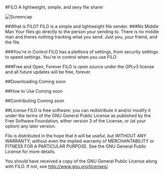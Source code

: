 #FILO
A lightweight, simple, and sexy file sharer

![Screencap](http://i.imgur.com/0ptK9IJ.png)

##What is FILO?
FILO is a simple and lightweight file sender. 
###No Middle Man
Your files go directly to the person your sending to. There is no middle man and theres nothing tracking what you send.
Just you, your friend, and the file.

###You're in Control
FILO has a plethora of settings, from security settings to speed settings. You're in control when you use FILO

###Free and Open, Forever
FILO is open source under the GPLv3 license and all future updates will be free, forever.

##Downloading
Coming soon

##How to Use
Coming soon

##Contributing
Coming soon

##License
FILO is free software: you can redistribute it and/or modify
it under the terms of the GNU General Public License as published by
the Free Software Foundation, either version 3 of the License, or
(at your option) any later version.

Filo is distributed in the hope that it will be useful,
but WITHOUT ANY WARRANTY; without even the implied warranty of
MERCHANTABILITY or FITNESS FOR A PARTICULAR PURPOSE.  See the
GNU General Public License for more details.

You should have received a copy of the GNU General Public License
along with FILO.  If not, see <http://www.gnu.org/licenses/>.
